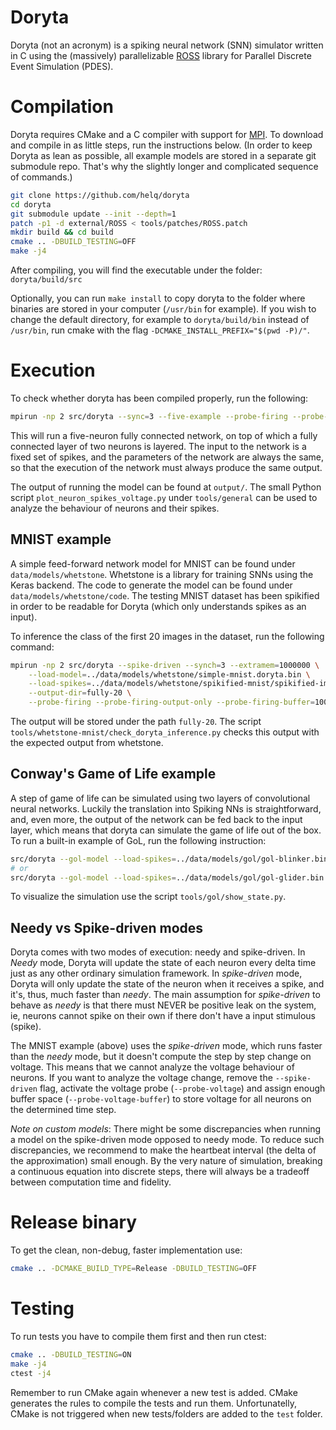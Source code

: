 # Doryta

Doryta (not an acronym) is a spiking neural network (SNN) simulator written in C using the
(massively) parallelizable [ROSS][] library for Parallel Discrete Event Simulation (PDES).

[ROSS]: https://github.com/ROSS-org/ROSS

# Compilation

Doryta requires CMake and a C compiler with support for [MPI][]. To download and compile
in as little steps, run the instructions below. (In order to keep Doryta as lean as
possible, all example models are stored in a separate git submodule repo. That's why the
slightly longer and complicated sequence of commands.)

[MPI]: https://www.mpich.org/

```bash
git clone https://github.com/helq/doryta
cd doryta
git submodule update --init --depth=1
patch -p1 -d external/ROSS < tools/patches/ROSS.patch
mkdir build && cd build
cmake .. -DBUILD_TESTING=OFF
make -j4
```

After compiling, you will find the executable under the folder: `doryta/build/src`

Optionally, you can run `make install` to copy doryta to the folder where binaries are
stored in your computer (`/usr/bin` for example). If you wish to change the default
directory, for example to `doryta/build/bin` instead of `/usr/bin`, run cmake with the
flag `-DCMAKE_INSTALL_PREFIX="$(pwd -P)/"`.

# Execution

To check whether doryta has been compiled properly, run the following:

```bash
mpirun -np 2 src/doryta --sync=3 --five-example --probe-firing --probe-voltage --end=1
```

This will run a five-neuron fully connected network, on top of which a fully connected
layer of two neurons is layered. The input to the network is a fixed set of spikes, and
the parameters of the network are always the same, so that the execution of the network
must always produce the same output.

The output of running the model can be found at `output/`. The small Python script
`plot_neuron_spikes_voltage.py` under `tools/general` can be used to analyze the behaviour
of neurons and their spikes.


## MNIST example

A simple feed-forward network model for MNIST can be found under `data/models/whetstone`.
Whetstone is a library for training SNNs using the Keras backend. The code to generate the
model can be found under `data/models/whetstone/code`. The testing MNIST dataset has been
spikified in order to be readable for Doryta (which only understands spikes as an input).

To inference the class of the first 20 images in the dataset, run the following command:

```bash
mpirun -np 2 src/doryta --spike-driven --synch=3 --extramem=1000000 \
    --load-model=../data/models/whetstone/simple-mnist.doryta.bin \
    --load-spikes=../data/models/whetstone/spikified-mnist/spikified-images-all.bin \
    --output-dir=fully-20 \
    --probe-firing --probe-firing-output-only --probe-firing-buffer=100000 --end=19.5
```

The output will be stored under the path `fully-20`. The script
`tools/whetstone-mnist/check_doryta_inference.py` checks this output with the expected
output from whetstone.

## Conway's Game of Life example

A step of game of life can be simulated using two layers of convolutional neural networks.
Luckily the translation into Spiking NNs is straightforward, and, even more, the output of
the network can be fed back to the input layer, which means that doryta can simulate the
game of life out of the box. To run a built-in example of GoL, run the following
instruction:

```bash
src/doryta --gol-model --load-spikes=../data/models/gol/gol-blinker.bin --probe-firing --spike-driven --end=10.5
# or
src/doryta --gol-model --load-spikes=../data/models/gol/gol-glider.bin --probe-firing --spike-driven --end=40.5
```

To visualize the simulation use the script `tools/gol/show_state.py`.

## Needy vs Spike-driven modes

Doryta comes with two modes of execution: needy and spike-driven. In _Needy_ mode, Doryta
will update the state of each neuron every delta time just as any other ordinary
simulation framework. In _spike-driven_ mode, Doryta will only update the state of the
neuron when it receives a spike, and it's, thus, much faster than _needy_. The main
assumption for _spike-driven_ to behave as _needy_ is that there must NEVER be positive
leak on the system, ie, neurons cannot spike on their own if there don't have a input
stimulous (spike).

The MNIST example (above) uses the _spike-driven_ mode, which runs faster than the _needy_
mode, but it doesn't compute the step by step change on voltage. This means that we cannot
analyze the voltage behaviour of neurons. If you want to analyze the voltage change,
remove the `--spike-driven` flag, activate the voltage probe (`--probe-voltage`) and
assign enough buffer space (`--probe-voltage-buffer`) to store voltage for all neurons on
the determined time step.

_Note on custom models_: There might be some discrepancies when running a model on the
spike-driven mode opposed to needy mode. To reduce such discrepancies, we recommend to
make the heartbeat interval (the delta of the approximation) small enough. By the very
nature of simulation, breaking a continuous equation into discrete steps, there will
always be a tradeoff between computation time and fidelity.

# Release binary

To get the clean, non-debug, faster implementation use:

```bash
cmake .. -DCMAKE_BUILD_TYPE=Release -DBUILD_TESTING=OFF
```

# Testing

To run tests you have to compile them first and then run ctest:

```bash
cmake .. -DBUILD_TESTING=ON
make -j4
ctest -j4
```

Remember to run CMake again whenever a new test is added. CMake generates the rules to
compile the tests and run them. Unfortunatelly, CMake is not triggered when new
tests/folders are added to the `test` folder.
